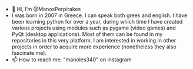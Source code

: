 - 👋 Hi, I’m @ManosPerpirakes
- I was born in 2007 in Greece. I can speak both greek and english. I have been learning python for over a year, during which time I have created various projects using modules such as pygame (video games) and PyQt (desktop applications). Most of them can be found in my repositories in this very platform. I am interested in working in other projects in order to acquire more experience (nonetheless they also fascinate me).
- 📫 How to reach me: "manoles340" on instagram 
<!---
ManosPerpirakes/ManosPerpirakes is a ✨ special ✨ repository because its `README.md` (this file) appears on your GitHub profile.
You can click the Preview link to take a look at your changes.
--->
